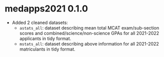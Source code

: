 # medapps2021 0.1.0

* Added 2 cleaned datasets:
    + `astats_all`: dataset describing mean total MCAT exam/sub-section scores and combined/science/non-science GPAs for all 2021-2022 applicants in tidy format.
    + `mstats_all`: dataset describing above information for all 2021-2022 matriculants in tidy format.
